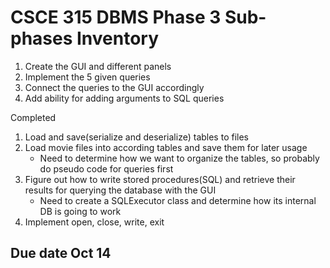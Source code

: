 # CSCE 315 DBMS Phase 3 Sub-phases Inventory 
1) Create the GUI and different panels
2) Implement the 5 given queries
3) Connect the queries to the GUI accordingly
4) Add ability for adding arguments to SQL queries

Completed
1) Load and save(serialize and deserialize) tables to files
2) Load movie files into according tables and save them for later usage
    * Need to determine how we want to organize the tables, so probably do pseudo code for queries first
2) Figure out how to write stored procedures(SQL) and retrieve their results for querying the database with the GUI
   * Need to create a SQLExecutor class and determine how its internal DB is going to work
3) Implement open, close, write, exit

## Due date Oct 14
